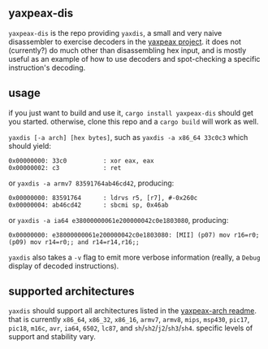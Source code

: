 ## yaxpeax-dis

`yaxpeax-dis` is the repo providing `yaxdis`, a small and very naive disassembler to exercise decoders in the [yaxpeax project](https://git.iximeow.net/yaxpeax-arch/). it does not (currently?) do much other than disassembling hex input, and is mostly useful as an example of how to use decoders and spot-checking a specific instruction's decoding.

## usage

if you just want to build and use it, `cargo install yaxpeax-dis` should get you started. otherwise, clone this repo and a `cargo build` will work as well.

`yaxdis [-a arch] [hex bytes]`, such as `yaxdis -a x86_64 33c0c3` which should yield:
```
0x00000000: 33c0          : xor eax, eax
0x00000002: c3            : ret
```
or `yaxdis -a armv7 83591764ab46cd42`, producing:
```
0x00000000: 83591764      : ldrvs r5, [r7], #-0x260c
0x00000004: ab46cd42      : sbcmi sp, 0x46ab
```
or `yaxdis -a ia64 e38000000061e200000042c0e1803080`, producing:
```
0x00000000: e38000000061e200000042c0e1803080: [MII] (p07) mov r16=r0; (p09) mov r14=r0;; and r14=r14,r16;;
```

`yaxdis` also takes a `-v` flag to emit more verbose information (really, a `Debug` display of decoded instructions).

## supported architectures
`yaxdis` should support all architectures listed in the [yaxpeax-arch readme](https://git.iximeow.net/yaxpeax-arch/). that is currently `x86_64`, `x86_32`, `x86_16`, `armv7`, `armv8`, `mips`, `msp430`, `pic17`, `pic18`, `m16c`, `avr`, `ia64`, `6502`, `lc87`, and `sh`/`sh2`/`j2`/`sh3`/`sh4`. specific levels of support and stability vary.
